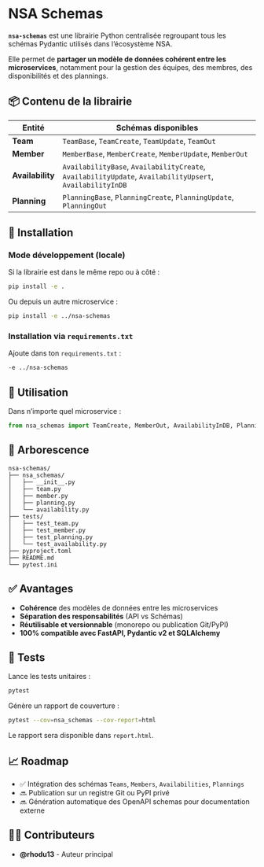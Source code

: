 # **NSA Schemas**

**`nsa-schemas`** est une librairie Python centralisée regroupant tous les schémas Pydantic utilisés dans l’écosystème NSA.

Elle permet de **partager un modèle de données cohérent entre les microservices**, notamment pour la gestion des équipes, des membres, des disponibilités et des plannings.

## **📦 Contenu de la librairie**

| Entité           | Schémas disponibles                                                                                      |
| ---------------- | -------------------------------------------------------------------------------------------------------- |
| **Team**         | `TeamBase`, `TeamCreate`, `TeamUpdate`, `TeamOut`                                                        |
| **Member**       | `MemberBase`, `MemberCreate`, `MemberUpdate`, `MemberOut`                                                |
| **Availability** | `AvailabilityBase`, `AvailabilityCreate`, `AvailabilityUpdate`, `AvailabilityUpsert`, `AvailabilityInDB` |
| **Planning**     | `PlanningBase`, `PlanningCreate`, `PlanningUpdate`, `PlanningOut`                                        |

## **🚀 Installation**

### Mode développement (locale)

Si la librairie est dans le même repo ou à côté :

```bash
pip install -e .
```

Ou depuis un autre microservice :

```bash
pip install -e ../nsa-schemas
```

### Installation via `requirements.txt`

Ajoute dans ton `requirements.txt` :

```txt
-e ../nsa-schemas
```

## **🔧 Utilisation**

Dans n’importe quel microservice :

```python
from nsa_schemas import TeamCreate, MemberOut, AvailabilityInDB, PlanningOut
```

## **📂 Arborescence**

```
nsa-schemas/
├── nsa_schemas/
│   ├── __init__.py
│   ├── team.py
│   ├── member.py
│   ├── planning.py
│   └── availability.py
├── tests/
│   ├── test_team.py
│   ├── test_member.py
│   ├── test_planning.py
│   └── test_availability.py
├── pyproject.toml
├── README.md
└── pytest.ini
```

## **✅ Avantages**

* **Cohérence** des modèles de données entre les microservices
* **Séparation des responsabilités** (API vs Schémas)
* **Réutilisable et versionnable** (monorepo ou publication Git/PyPI)
* **100% compatible avec FastAPI, Pydantic v2 et SQLAlchemy**

## **🧪 Tests**

Lance les tests unitaires :

```bash
pytest
```

Génère un rapport de couverture :

```bash
pytest --cov=nsa_schemas --cov-report=html
```

Le rapport sera disponible dans `report.html`.

## **📈 Roadmap**

* ✅ Intégration des schémas `Teams`, `Members`, `Availabilities`, `Plannings`
* 🔜 Publication sur un registre Git ou PyPI privé
* 🔜 Génération automatique des OpenAPI schemas pour documentation externe

## **👨‍💻 Contributeurs**

* **@rhodu13** - Auteur principal
